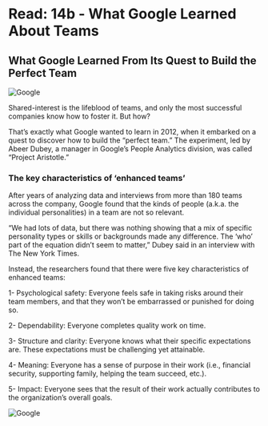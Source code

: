 # Read: 14b - What Google Learned About Teams

## What Google Learned From Its Quest to Build the Perfect Team

![Google](https://miro.medium.com/max/500/0*W_3koJ9hFcRFHr6l.jpg)

Shared-interest is the lifeblood of teams, and only the most successful companies know how to foster it. But how?

That’s exactly what Google wanted to learn in 2012, when it embarked on a quest to discover how to build the “perfect team.” The experiment, led by Abeer Dubey, a manager in Google’s People Analytics division, was called “Project Aristotle.”

### The key characteristics of ‘enhanced teams’

After years of analyzing data and interviews from more than 180 teams across the company, Google found that the kinds of people (a.k.a. the individual personalities) in a team are not so relevant.

“We had lots of data, but there was nothing showing that a mix of specific personality types or skills or backgrounds made any difference. The ‘who’ part of the equation didn’t seem to matter,” Dubey said in an interview with The New York Times.

Instead, the researchers found that there were five key characteristics of enhanced teams:

1- Psychological safety: Everyone feels safe in taking risks around their team members, and that they won’t be embarrassed or punished for doing so.

2- Dependability: Everyone completes quality work on time.

3- Structure and clarity: Everyone knows what their specific expectations are. These expectations must be challenging yet attainable.

4- Meaning: Everyone has a sense of purpose in their work (i.e., financial security, supporting family, helping the team succeed, etc.).

5- Impact: Everyone sees that the result of their work actually contributes to the organization’s overall goals.

![Google](https://lh3.googleusercontent.com/TAateRpOGZ7R8mKp6SYD7m19r4GNzV0OJSCyu-C8pSa4ewu4B3gI3DzoAcPWUsYlz784bynlrHMUGJSZAuNe-oU=w1614)





